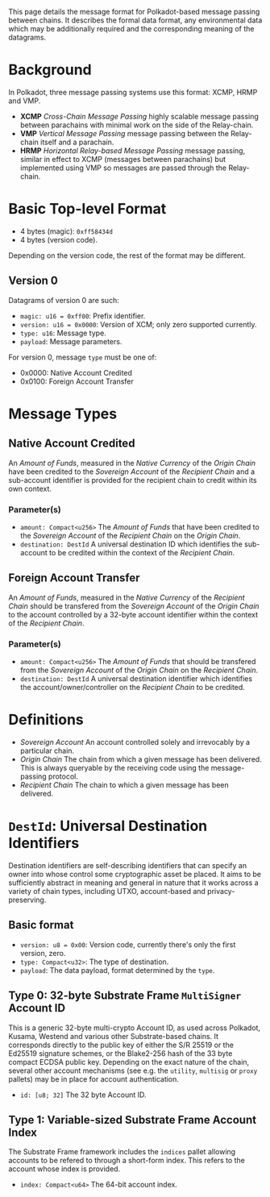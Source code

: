 This page details the message format for Polkadot-based message passing between chains. It describes the formal data format, any environmental data which may be additionally required and the corresponding meaning of the datagrams.

# Background

In Polkadot, three message passing systems use this format: XCMP, HRMP and VMP.

- **XCMP** *Cross-Chain Message Passing* highly scalable message passing between parachains with minimal work on the side of the Relay-chain.
- **VMP** *Vertical Message Passing* message passing between the Relay-chain itself and a parachain.
- **HRMP** *Horizontal Relay-based Message Passing* message passing, similar in effect to XCMP (messages between parachains) but implemented using VMP so messages are passed through the Relay-chain.

# Basic Top-level Format

- 4 bytes (magic): `0xff58434d`
- 4 bytes (version code).

Depending on the version code, the rest of the format may be different.

## Version 0

Datagrams of version 0 are such:

- `magic: u16 = 0xff00`: Prefix identifier.
- `version: u16 = 0x0000`: Version of XCM; only zero supported currently.
- `type: u16`: Message type.
- `payload`: Message parameters.

For version 0, message `type` must be one of:

- 0x0000: Native Account Credited
- 0x0100: Foreign Account Transfer

# Message Types

## Native Account Credited

An *Amount of Funds*, measured in the *Native Currency* of the *Origin Chain* have been credited to the *Sovereign Account* of the *Recipient Chain* and a sub-account identifier is provided for the recipient chain to credit within its own context.

### Parameter(s)

- `amount: Compact<u256>` The *Amount of Funds* that have been credited to the *Sovereign Account* of the *Recipient Chain* on the *Origin Chain*.
- `destination: DestId` A universal destination ID which identifies the sub-account to be credited within the context of the *Recipient Chain*.

## Foreign Account Transfer

An *Amount of Funds*, measured in the *Native Currency* of the *Recipient Chain* should be transfered from the *Sovereign Account* of the *Origin Chain* to the account controlled by a 32-byte account identifier within the context of the *Recipient Chain*.

### Parameter(s)

- `amount: Compact<u256>` The *Amount of Funds* that should be transfered from the *Sovereign Account* of the *Origin Chain* on the *Recipient Chain*.
- `destination: DestId` A universal destination identifier which identifies the account/owner/controller on the *Recipient Chain* to be credited.

# Definitions

- *Sovereign Account* An account controlled solely and irrevocably by a particular chain.
- *Origin Chain* The chain from which a given message has been delivered. This is always queryable by the receiving code using the message-passing protocol.
- *Recipient Chain* The chain to which a given message has been delivered.

# `DestId`: Universal Destination Identifiers

Destination identifiers are self-describing identifiers that can specify an owner into whose control some cryptographic asset be placed. It aims to be sufficiently abstract in meaning and general in nature that it works across a variety of chain types, including UTXO, account-based and privacy-preserving.

## Basic format

- `version: u8 = 0x00`: Version code, currently there's only the first version, zero.
- `type: Compact<u32>`: The type of destination.
- `payload`: The data payload, format determined by the `type`.

## Type 0: 32-byte Substrate Frame `MultiSigner` Account ID

This is a generic 32-byte multi-crypto Account ID, as used across Polkadot, Kusama, Westend and various other Substrate-based chains. It corresponds directly to the public key of either the S/R 25519 or the Ed25519 signature schemes, or the Blake2-256 hash of the 33 byte compact ECDSA public key. Depending on the exact nature of the chain, several other account mechanisms (see e.g. the `utility`, `multisig` or `proxy` pallets) may be in place for account authentication.

- `id: [u8; 32]` The 32 byte Account ID.

## Type 1: Variable-sized Substrate Frame Account Index

The Substrate Frame framework includes the `indices` pallet allowing accounts to be refered to through a short-form index. This refers to the account whose index is provided.

- `index: Compact<u64>` The 64-bit account index.